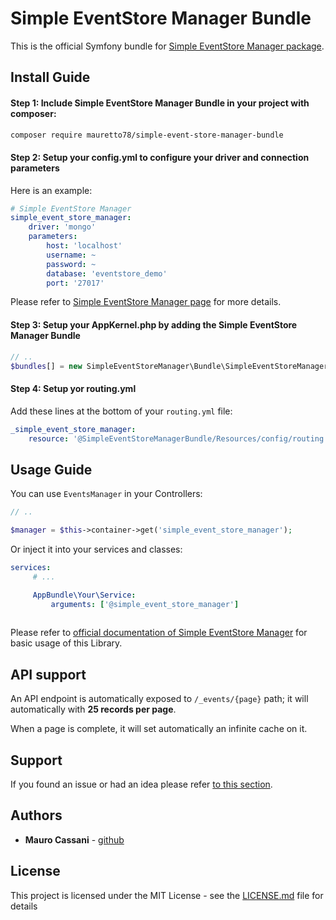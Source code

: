 # Simple EventStore Manager Bundle #

This is the official Symfony bundle for [Simple EventStore Manager package](https://github.com/mauretto78/simple-event-store-manager).

## Install Guide ##

#### Step 1: Include Simple EventStore Manager Bundle in your project with composer:

```bash
composer require mauretto78/simple-event-store-manager-bundle
```

#### Step 2: Setup your config.yml to configure your driver and connection parameters

Here is an example:

```yml
# Simple EventStore Manager
simple_event_store_manager:
    driver: 'mongo'
    parameters:
        host: 'localhost'
        username: ~
        password: ~
        database: 'eventstore_demo'
        port: '27017'
```

Please refer to [Simple EventStore Manager page](https://github.com/mauretto78/simple-event-store-manager) for more details.

#### Step 3: Setup your AppKernel.php by adding the Simple EventStore Manager Bundle 

```php
// ..
$bundles[] = new SimpleEventStoreManager\Bundle\SimpleEventStoreManagerBundle();
```

#### Step 4: Setup yor routing.yml

Add these lines at the bottom of your `routing.yml` file:

```yaml
_simple_event_store_manager:
    resource: '@SimpleEventStoreManagerBundle/Resources/config/routing.yml'
```

## Usage Guide ##

You can use `EventsManager` in your Controllers:

```php
// ..

$manager = $this->container->get('simple_event_store_manager');

```

Or inject it into your services and classes:

```yaml
services:
     # ...

     AppBundle\Your\Service:
         arguments: ['@simple_event_store_manager']
         
```

Please refer to [official documentation of Simple EventStore Manager](https://github.com/mauretto78/simple-event-store-manager) for basic usage of this Library.

## API support ##

An API endpoint is automatically exposed to `/_events/{page}` path; it will automatically with **25 records per page**. 

When a page is complete, it will set automatically an infinite cache on it.

## Support ##

If you found an issue or had an idea please refer [to this section](https://github.com/mauretto78/simple-event-store-manager-bundle/issues).

## Authors

* **Mauro Cassani** - [github](https://github.com/mauretto78)

## License

This project is licensed under the MIT License - see the [LICENSE.md](LICENSE.md) file for details